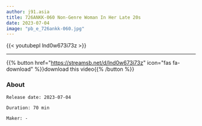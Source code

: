 ```yaml
---
author: j91.asia
title: 726ANKK-060 Non-Genre Woman In Her Late 20s
date: 2023-07-04
image: "pb_e_726ankk-060.jpg"
---
```



{{< youtubepl lnd0w673i73z >}}
___

{{% button href="https://streamsb.net/d/lnd0w673i73z" icon="fas fa-download" %}}download this video{{% /button %}}
### About

`Release date: 2023-07-04`

`Duration: 70 min`

`Maker:	-`